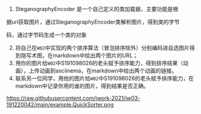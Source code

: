 1. SteganographyEncoder 是一个自己定义的类加载器，主要功能是根

据url获取图片，通过SteganographyEncoder类解析图片，得到类的字节

码，通过字节码生成一个类的对象


2. 将自己在`W02`中实现的两个排序算法（冒泡排序除外）分别编码进自选图片得到隐写术图，在markdown中给出两个图片的URL；
3. 用你的图片给`W02`中S191098026的老头赋予排序能力，得到排序结果（动画），上传动画到asciinema，在markdown中给出两个动画的链接。
4. 联系另一位同学，用他的图片给`W02`中S191098026的老头赋予排序能力，在markdown中记录你用的谁的图片，得到结果是否正确。

https://raw.githubusercontent.com/jwork-2021/jw03-191220042/main/example.QuickSorter.png

